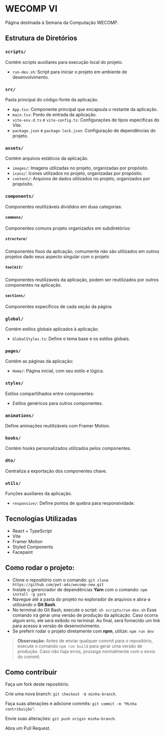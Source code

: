 # WECOMP VI

Página destinada à Semana da Computação WECOMP.

## Estrutura de Diretórios

### `scripts/`

Contém scripts auxiliares para execução local do projeto.

- `run-dev.sh`: Script para iniciar o projeto em ambiente de desenvolvimento.

### `src/`

Pasta principal do código-fonte da aplicação.

- `App.tsx`: Componente principal que encapsula o restante da aplicação.
- `main.tsx`: Ponto de entrada da aplicação.
- `vite-env.d.ts` e `vite-config.ts`: Configurações de tipos específicas do Vite.
- `package.json` e `package-lock.json`: Configuração de dependências do projeto.

### `assets/`

Contém arquivos estáticos da aplicação.

- `images/`: Imagens utilizadas no projeto, organizadas por propósito.
- `icons/`: Icones utilizados no projeto, organizadas por propósito.
- `content/`: Arquivos de dados utilizados no projeto, organizados por propósito.

### `components/`

Componentes reutilizáveis divididos em duas categorias:

#### `commons/`

 Componentes comuns projeto organizados em subdiretórios:

##### `structure/`

Componentes fixos da aplicação, comumente não são utilizados em outros projetos dado seus aspecto singular com o projeto

##### `toolkit/`

 Componentes reutilizaveis da aplicação, podem ser reutilizados por outros componentes na aplicação.

#### `sections/`

Componentes específicos de cada seção da página

### `global/`

Contém estilos globais aplicados à aplicação:

- `GlobalStyles.ts`: Define o tema base e os estilos globais.

### `pages/`

Contém as páginas da aplicação:

- `Home/`: Página inicial, com seu estilo e lógica.

### `styles/`

Estilos compartilhados entre componentes:

- Estilos genéricos para outros componentes.

### `animations/`

Define animações reutilizáveis com Framer Motion.

### `hooks/`

Contém hooks personalizados utilizados pelos componentes.

### `dto/`

Centraliza a exportação dos componentes chave.

### `utils/`

Funções auxiliares da aplicação.

- `responsive/`: Define pontos de quebra para responsividade.

## Tecnologias Utilizadas

- React + TypeScript
- Vite
- Framer Motion
- Styled Components
- Facepaint

## Como rodar o projeto:

- Clone o repositório com o comando: `git clone https://github.com/pet-ads/wecomp-new.git`
- Instale o gerenciador de dependências **Yarn** com o comando: `npm install -g yarn`
- Navegue até a pasta do projeto no explorador de arquivos e abra-a utilizando o **Git Bash**.
- No terminal do Git Bash, execute o script: `sh scripts/run-dev.sh` Esse comando irá gerar uma versão de produção da aplicação. Caso ocorra algum erro, ele será exibido no terminal. Ao final, será fornecido um link para acesso à versão de desenvolvimento.
- Se preferir rodar o projeto diretamente com **npm**, utilize:
  `npm run dev`

> **Observação:** Antes de enviar qualquer commit para o repositório, execute o comando `npm run build` para gerar uma versão de produção. Caso não haja erros, prossiga normalmente com o envio do commit.



## Como contribuir

Faça um fork deste repositório.

Crie uma nova branch: `git checkout -b minha-branch`.

Faça suas alterações e adicione commits: `git commit -m "Minha contribuição"`.

Envie suas alterações: `git push origin minha-branch`.

Abra um Pull Request.
